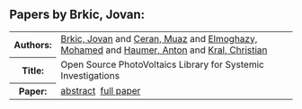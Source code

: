 <h2>Papers by Brkic, Jovan:</h2>
<!-- Begin papers -->
<table>
<tr><th>Authors:</th><td>
<a href="../authors/author_030.html">Brkic, Jovan</a> and 
<a href="../authors/author_039.html">Ceran, Muaz</a> and 
<a href="../authors/author_059.html">Elmoghazy, Mohamed</a> and 
<a href="../authors/author_092.html">Haumer, Anton</a> and 
<a href="../authors/author_133.html">Kral, Christian</a>
</td></tr>
<tr><th>Title:  </th><td>Open Source PhotoVoltaics Library for Systemic Investigations</td></tr>
<tr><th>Paper:  </th><td><a href="../abstracts/Modelica2019abstract1B1.pdf">abstract</a>&nbsp;&nbsp;<a href="../papers/Modelica2019paper1B1.pdf">full paper</a></td></tr>
</table>
<br>
<!-- End papers -->
